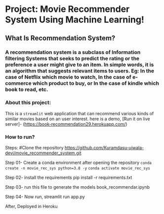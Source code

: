 # Project: Movie Recommender System Using Machine Learning!

## What Is Recommendation System?
### A recommendation system is a subclass of Information filtering Systems that seeks to predict the rating or the preference a user might give to an item. In simple words, it is an algorithm that suggests relevant items to users. Eg: In the case of Netflix which movie to watch, In the case of e-commerce which product to buy, or In the case of kindle which book to read, etc.

### About this project:
This is a `streamlit` web application that can recommend various kinds of similar movies based on an user interest. here is a demo,
[Run it on live server]- (https://book-recommendation29.herokuapp.com/)

### How to run?
Steps:
#Clone the repository
https://github.com/Kuramdasu-ujwala-devi/movie_recommender_system.git

Step 01- Create a conda environment after opening the repository
```conda create -n movie_rec_sys python=3.8 -y```
```conda activate movie_rec_sys```

Step 02- install the requirements
pip install -r requirements.txt

Step 03- run this file to generate the models
book_recommendar.ipynb

Step 04- Now run,
streamlit run app.py

After, Deployed in Heroku
